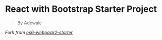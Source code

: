 # React with Bootstrap Starter Project

> By Adewale

*Fork from [es6-webpack2-starter](https://github.com/micooz/es6-webpack2-starter)*
